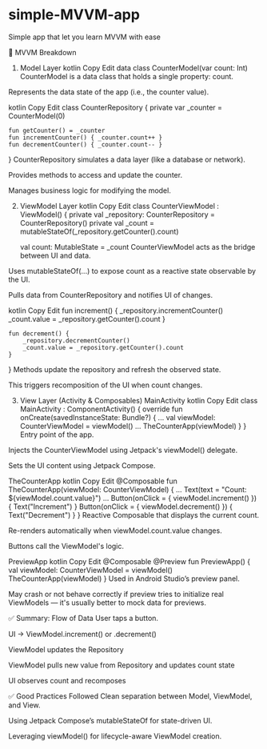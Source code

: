 # simple-MVVM-app
Simple app that let you learn MVVM with ease

🔁 MVVM Breakdown
1. Model Layer
kotlin
Copy
Edit
data class CounterModel(var count: Int)
CounterModel is a data class that holds a single property: count.

Represents the data state of the app (i.e., the counter value).

kotlin
Copy
Edit
class CounterRepository {
    private var _counter = CounterModel(0)

    fun getCounter() = _counter
    fun incrementCounter() { _counter.count++ }
    fun decrementCounter() { _counter.count-- }
}
CounterRepository simulates a data layer (like a database or network).

Provides methods to access and update the counter.

Manages business logic for modifying the model.

2. ViewModel Layer
kotlin
Copy
Edit
class CounterViewModel : ViewModel() {
    private val _repository: CounterRepository = CounterRepository()
    private val _count = mutableStateOf(_repository.getCounter().count)

    val count: MutableState<Int> = _count
CounterViewModel acts as the bridge between UI and data.

Uses mutableStateOf(...) to expose count as a reactive state observable by the UI.

Pulls data from CounterRepository and notifies UI of changes.

kotlin
Copy
Edit
    fun increment() {
        _repository.incrementCounter()
        _count.value = _repository.getCounter().count
    }

    fun decrement() {
        _repository.decrementCounter()
        _count.value = _repository.getCounter().count
    }
}
Methods update the repository and refresh the observed state.

This triggers recomposition of the UI when count changes.

3. View Layer (Activity & Composables)
MainActivity
kotlin
Copy
Edit
class MainActivity : ComponentActivity() {
    override fun onCreate(savedInstanceState: Bundle?) {
        ...
        val viewModel: CounterViewModel = viewModel()
        ...
        TheCounterApp(viewModel)
    }
}
Entry point of the app.

Injects the CounterViewModel using Jetpack's viewModel() delegate.

Sets the UI content using Jetpack Compose.

TheCounterApp
kotlin
Copy
Edit
@Composable
fun TheCounterApp(viewModel: CounterViewModel) {
    ...
    Text(text = "Count: ${viewModel.count.value}")
    ...
    Button(onClick = { viewModel.increment() }) { Text("Increment") }
    Button(onClick = { viewModel.decrement() }) { Text("Decrement") }
}
Reactive Composable that displays the current count.

Re-renders automatically when viewModel.count.value changes.

Buttons call the ViewModel's logic.

PreviewApp
kotlin
Copy
Edit
@Composable
@Preview
fun PreviewApp() {
    val viewModel: CounterViewModel = viewModel()
    TheCounterApp(viewModel)
}
Used in Android Studio’s preview panel.

May crash or not behave correctly if preview tries to initialize real ViewModels — it's usually better to mock data for previews.

✅ Summary: Flow of Data
User taps a button.

UI → ViewModel.increment() or .decrement()

ViewModel updates the Repository

ViewModel pulls new value from Repository and updates count state

UI observes count and recomposes

✅ Good Practices Followed
Clean separation between Model, ViewModel, and View.

Using Jetpack Compose’s mutableStateOf for state-driven UI.

Leveraging viewModel() for lifecycle-aware ViewModel creation.
